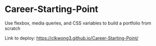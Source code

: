 # Career-Starting-Point

Use flexbox, media queries, and CSS variables to build a portfolio from scratch

Link to deploy: https://clkwong3.github.io/Career-Starting-Point/
